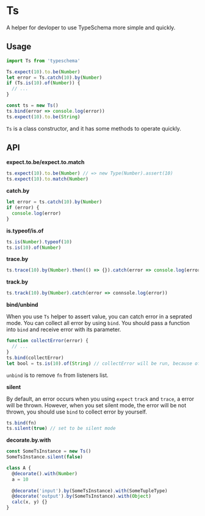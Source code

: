 # Ts

A helper for devloper to use TypeSchema more simple and quickly.

## Usage

```js
import Ts from 'typeschema'

Ts.expect(10).to.be(Number)
let error = Ts.catch(10).by(Number)
if (Ts.is(10).of(Number)) {
  // ...
}

const ts = new Ts()
ts.bind(error => console.log(error))
ts.expect(10).to.be(String)
```

`Ts` is a class constructor, and it has some methods to operate quickly.

## API

**expect.to.be/expect.to.match**

```js
ts.expect(10).to.be(Number) // => new Type(Number).assert(10)
ts.expect(10).to.match(Number)
```

**catch.by**

```js
let error = ts.catch(10).by(Number)
if (error) {
  console.log(error)
}
```

**is.typeof/is.of**

```js
ts.is(Number).typeof(10)
ts.is(10).of(Number)
```

**trace.by**

```js
ts.trace(10).by(Number).then(() => {}).catch(error => console.log(error))
```

**track.by**

```js
ts.track(10).by(Number).catch(error => connsole.log(error))
```

**bind/unbind**

When you use `Ts` helper to assert value, you can catch error in a seprated mode.
You can collect all error by using `bind`.
You should pass a function into `bind` and receive error with its parameter.

```js
function collectError(error) {
  // ...
}
ts.bind(collectError)
let bool = ts.is(10).of(String) // collectError will be run, because of checking fail
``` 

`unbind` is to remove `fn` from listeners list.

**silent**

By default, an error occurs when you using `expect` `track` and `trace`, a error will be thrown. However, when you set silent mode, the error will be not thrown, you should use `bind` to collect error by yourself.

```js
ts.bind(fn)
ts.silent(true) // set to be silent mode
```

**decorate.by.with**

```js
const SomeTsInstance = new Ts()
SomeTsInstance.silent(false)

class A {
  @decorate().with(Number)
  a = 10
  
  @decorate('input').by(SomeTsInstance).with(SomeTupleType)
  @decorate('output').by(SomeTsInstance).with(Object)
  calc(x, y) {}
}
```
